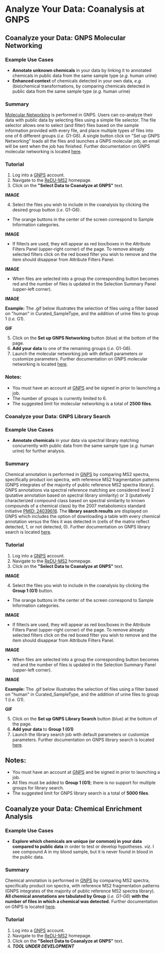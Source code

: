 # Analyze Your Data: Coanalysis at GNPS

## Coanalyze your Data: GNPS Molecular Networking

### Example Use Cases
 * **Annotate unknown chemicals** in your data by linking it to annotated chemicals in public data from the same sample type (*e.g.* human urine)
 * **Enhanced context** of chemicals detected in your own data, *e.g.* (bio)chemical transformations, by comparing chemicals detected in public data from the same sample type (*e.g.* human urine)

### Summary
 [Molecular Networking](https://www.nature.com/articles/nbt.3597?WT.ec_id=NBT-201608&spMailingID=52025126&spUserID=ODkwMTM2NjI1NQS2&spJobID=981583612&spReportId=OTgxNTgzNjEyS0) is performed in GNPS. Users can co-analyze their data with public data by selecting files using a simple file selector. The file selector allows one to select (and filter) files based on the sample information provided with every file, and place multiple types of files into one of 6 different groups (*i.e.* G1-G6). A single button click on "Set up GNPS Networking" loads all the files and launches a GNPS molecular job; an email will be sent when the job has finished. Further documentation on GNPS molecular networking is located [here](https://ccms-ucsd.github.io/GNPSDocumentation/).

 ### Tutorial
 1. Log into a [GNPS](https://gnps.ucsd.edu/ProteoSAFe/static/gnps-splash2.jsp) account.
 2. Navigate to the [ReDU-MS2](http://dorresteinappshub.ucsd.edu:5005/) homepage.
 3. Click on the **"Select Data to Coanalyze at GNPS"** text.

 **IMAGE**

 4. Select the files you wish to include in the coanalysis by clicking the desired group button (*i.e.* G1-G6).
   * The orange buttons in the center of the screen correspond to Sample Information categories.

   **IMAGE**

   * If filter/s are used, they will appear as red box/boxes in the Attribute Filters Panel (upper-right corner) of the page. To remove already selected filters click on the red boxed filter you wish to remove and the item should disappear from Attribute Filters Panel.

   **IMAGE**

   * When files are selected into a group the corresponding button becomes red and the number of files is updated in the Selection Summary Panel (upper-left corner).

   **IMAGE**

 **Example:** The .gif below illustrates the selection of files using a filter based on "human" in Curated_SampleType, and the addition of urine files to group 1 (*i.e.* G1).

  **GIF**

 5. Click on the **Set up GNPS Networking** button (blue) at the bottom of the page.
 6. **Add your data** to one of the remaining groups (*i.e.* G1-G6).
 6. Launch the molecular networking job with default parameters or customize parameters. Further documentation on GNPS molecular networking is located [here](https://ccms-ucsd.github.io/GNPSDocumentation/).

 ### Notes:
 * You must have an account at [GNPS](https://gnps.ucsd.edu/ProteoSAFe/static/gnps-splash2.jsp) and be signed in prior to launching a job.
 * The number of groups is currently limited to 6.
 * The suggested limit for molecular networking is a total of **2500 files**.

### Coanalyze your Data: GNPS Library Search

 ### Example Use Cases
 * **Annotate chemicals** in your data via spectral library matching concurrently with public data from the same sample type (*e.g.* human urine) for further analysis.

 ### Summary
 Chemical annotation is performed in [GNPS](https://gnps.ucsd.edu/ProteoSAFe/static/gnps-splash2.jsp) by comparing MS2 spectra, specifically product ion spectra, with reference MS2 fragmentation patterns (GNPS integrates of the majority of public reference MS2 spectra library). GNPS annotations via spectral reference matching are considered level 2 (putative annotation based on spectral library similarity) or 3 (putatively characterized compound class based on spectral similarity to known compounds of a chemical class) by the 2007 metabolomics standard initiative [PMID: 24039616](https://www.ncbi.nlm.nih.gov/pmc/articles/PMC3772505/). The **library search results** are displayed on GNPS which includes the option of downloading a table with every chemical annotation versus the files it was detected in (cells of the matrix reflect detected, 1, or not detected, 0). Further documentation on GNPS library search is located [here](https://ccms-ucsd.github.io/GNPSDocumentation/).

### Tutorial
 1. Log into a [GNPS](https://gnps.ucsd.edu/ProteoSAFe/static/gnps-splash2.jsp) account.
 2. Navigate to the [ReDU-MS2](http://dorresteinappshub.ucsd.edu:5005/) homepage.
 3. Click on the **"Select Data to Coanalyze at GNPS"** text.

 **IMAGE**

 4. Select the files you wish to include in the coanalysis by clicking the **Group 1 (G1)** button.
   * The orange buttons in the center of the screen correspond to Sample Information categories.

   **IMAGE**

   * If filter/s are used, they will appear as red box/boxes in the Attribute Filters Panel (upper-right corner) of the page. To remove already selected filters click on the red boxed filter you wish to remove and the item should disappear from Attribute Filters Panel.

   **IMAGE**

   * When files are selected into a group the corresponding button becomes red and the number of files is updated in the Selection Summary Panel (upper-left corner).

   **IMAGE**

 **Example:** The .gif below illustrates the selection of files using a filter based on "human" in Curated_SampleType, and the addition of urine files to group 1 (*i.e.* G1).

  **GIF**

 5. Click on the **Set up GNPS Library Search** button (blue) at the bottom of the page.
 6. **Add your data** to **Group 1 (G1)**
 6. Launch the library search job with default parameters or customize parameters. Further documentation on GNPS library search is located [here](https://ccms-ucsd.github.io/GNPSDocumentation/).

## Notes:
 * You must have an account at [GNPS](https://gnps.ucsd.edu/ProteoSAFe/static/gnps-splash2.jsp) and be signed in prior to launching a job.
 * All files must be added to **Group 1 (G1)**; there is no support for multiple groups for library search.
 * The suggested limit for GNPS library search is a total of **5000 files**.

## Coanalyze your Data: Chemical Enrichment Analysis

### Example Use Cases
 * **Explore which chemicals are unique (or common) in your data compared to public data** in order to test or develop hypotheses. *viz.* I see compound A in my blood sample, but it is never found in blood in the public data.

### Summary
Chemical annotation is performed in [GNPS](https://gnps.ucsd.edu/ProteoSAFe/static/gnps-splash2.jsp) by comparing MS2 spectra, specifically product ion spectra, with reference MS2 fragmentation patterns (GNPS integrates of the majority of public reference MS2 spectra library). **All chemical annotations are tabulated by Group** (*i.e. G1-G6*) **with the number of files in which a chemical was detected.** Further documentation on GNPS is located [here](https://ccms-ucsd.github.io/GNPSDocumentation/).

### Tutorial
 1. Log into a [GNPS](https://gnps.ucsd.edu/ProteoSAFe/static/gnps-splash2.jsp) account.
 2. Navigate to the [ReDU-MS2](http://dorresteinappshub.ucsd.edu:5005/) homepage.
 3. Click on the **"Select Data to Coanalyze at GNPS"** text.
 4. __*TOOL UNDER DEVELOPMENT*__
